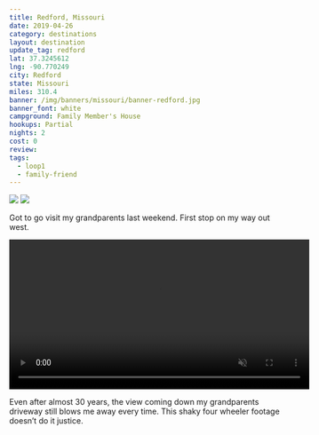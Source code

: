 ```yaml
---
title: Redford, Missouri
date: 2019-04-26
category: destinations
layout: destination
update_tag: redford
lat: 37.3245612
lng: -90.770249
city: Redford
state: Missouri
miles: 310.4
banner: /img/banners/missouri/banner-redford.jpg
banner_font: white
campground: Family Member's House
hookups: Partial
nights: 2
cost: 0
review: 
tags:
  - loop1
  - family-friend
---
```


<div class="img-slider">
    <img src="{{ site.cdn }}/img/destinations/missouri/redford-1/redford-1.jpg">
    <img src="{{ site.cdn }}/img/destinations/missouri/redford-1/redford-2.jpg">
</div>

<p class="text-center">
    Got to go visit my grandparents last weekend. First stop on my way out west.
</p>

<video controls muted width="540">
    <source src="{{ site.cdn }}/vid/updates/missouri/redford/4wheeler.mp4" type="video/mp4">
</video>

Even after almost 30 years, the view coming down my grandparents driveway still blows me away every time. This shaky four wheeler footage doesn’t do it justice.